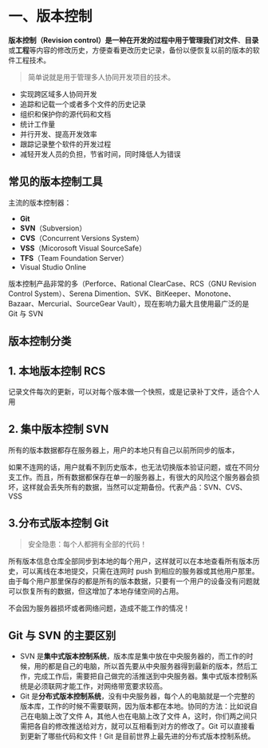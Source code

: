 # 一、版本控制

**版本控制（Revision control）**是一种在开发的过程中用于管理我们对**文件**、**目录**或**工程**等内容的修改历史，方便查看更改历史记录，备份以便恢复以前的版本的软件工程技术。

> 简单说就是用于管理多人协同开发项目的技术。
> 
- 实现跨区域多人协同开发
- 追踪和记载一个或者多个文件的历史记录
- 组织和保护你的源代码和文档
- 统计工作量
- 并行开发、提高开发效率
- 跟踪记录整个软件的开发过程
- 减轻开发人员的负担，节省时间，同时降低人为错误

## 常见的版本控制工具

主流的版本控制器：

- **Git**
- **SVN**（Subversion）
- **CVS**（Concurrent Versions System）
- **VSS**（Micorosoft Visual SourceSafe）
- **TFS**（Team Foundation Server）
- Visual Studio Online

版本控制产品非常的多（Perforce、Rational ClearCase、RCS（GNU Revision Control System）、Serena Dimention、SVK、BitKeeper、Monotone、Bazaar、Mercurial、SourceGear Vault），现在影响力最大且使用最广泛的是 Git 与 SVN

## 版本控制分类

## 1. **本地版本控制 RCS**

记录文件每次的更新，可以对每个版本做一个快照，或是记录补丁文件，适合个人用

## 2. **集中版本控制 SVN**

所有的版本数据都存在服务器上，用户的本地只有自己以前所同步的版本，

如果不连网的话，用户就看不到历史版本，也无法切换版本验证问题，或在不同分支工作。而且，所有数据都保存在单一的服务器上，有很大的风险这个服务器会损坏，这样就会丢失所有的数据，当然可以定期备份。代表产品：SVN、CVS、VSS

## 3.**分布式版本控制 Git**

> 安全隐患：每个人都拥有全部的代码！
> 

所有版本信息仓库全部同步到本地的每个用户，这样就可以在本地查看所有版本历史，可以离线在本地提交，只需在连网时 push 到相应的服务器或其他用户那里。由于每个用户那里保存的都是所有的版本数据，只要有一个用户的设备没有问题就可以恢复所有的数据，但这增加了本地存储空间的占用。

不会因为服务器损坏或者网络问题，造成不能工作的情况！

## Git 与 SVN 的主要区别

- SVN 是**集中式版本控制系统**，版本库是集中放在中央服务器的，而工作的时候，用的都是自己的电脑，所以首先要从中央服务器得到最新的版本，然后工作，完成工作后，需要把自己做完的活推送到中央服务器。集中式版本控制系统是必须联网才能工作，对网络带宽要求较高。
- Git 是**分布式版本控制系统**，没有中央服务器，每个人的电脑就是一个完整的版本库，工作的时候不需要联网，因为版本都在本地。协同的方法：比如说自己在电脑上改了文件 A，其他人也在电脑上改了文件 A，这时，你们两之间只需把各自的修改推送给对方，就可以互相看到对方的修改了。Git 可以直接看到更新了哪些代码和文件！Git 是目前世界上最先进的分布式版本控制系统。
